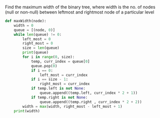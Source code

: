 Find the maximum width of the binary tree, where width is the no. of nodes (null or non-null) between leftmost and rightmost node of a particular level

```python
def maxWidth(node):
    width = 0
    queue = [(node, 0)]
    while len(queue) != 0:
        left_most = 0
        right_most = 0
        size = len(queue)
        print(queue)
        for i in range(0, size):
            temp, curr_index = queue[0]
            queue.pop(0)
            if i == 0:
                left_most = curr_index
            if i == size - 1:
                right_most = curr_index
            if temp.left is not None:
                queue.append((temp.left, curr_index * 2 + 1))
            if temp.right is not None:
                queue.append((temp.right , curr_index * 2 + 2))
        width = max(width, right_most - left_most + 1)
    print(width)
```
